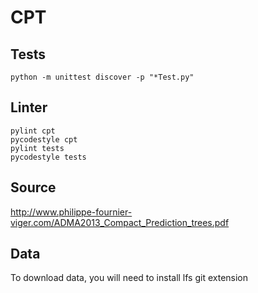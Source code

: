 # CPT

## Tests
```
python -m unittest discover -p "*Test.py"
```

## Linter
```
pylint cpt
pycodestyle cpt
pylint tests
pycodestyle tests
```

## Source
http://www.philippe-fournier-viger.com/ADMA2013_Compact_Prediction_trees.pdf

## Data
To download data, you will need to install lfs git extension
